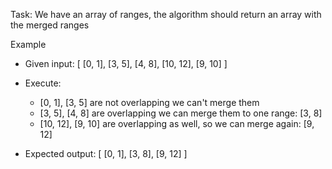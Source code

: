Task: We have an array of ranges, the algorithm should return an array with the merged ranges

Example
- Given input: [ [0, 1], [3, 5], [4, 8], [10, 12], [9, 10] ]
- Execute:
  - [0, 1], [3, 5] are not overlapping we can't merge them
  - [3, 5], [4, 8] are overlapping we can merge them to one range: [3, 8]
  - [10, 12], [9, 10] are overlapping as well, so we can merge again: [9, 12]

- Expected output: [ [0, 1], [3, 8], [9, 12] ]